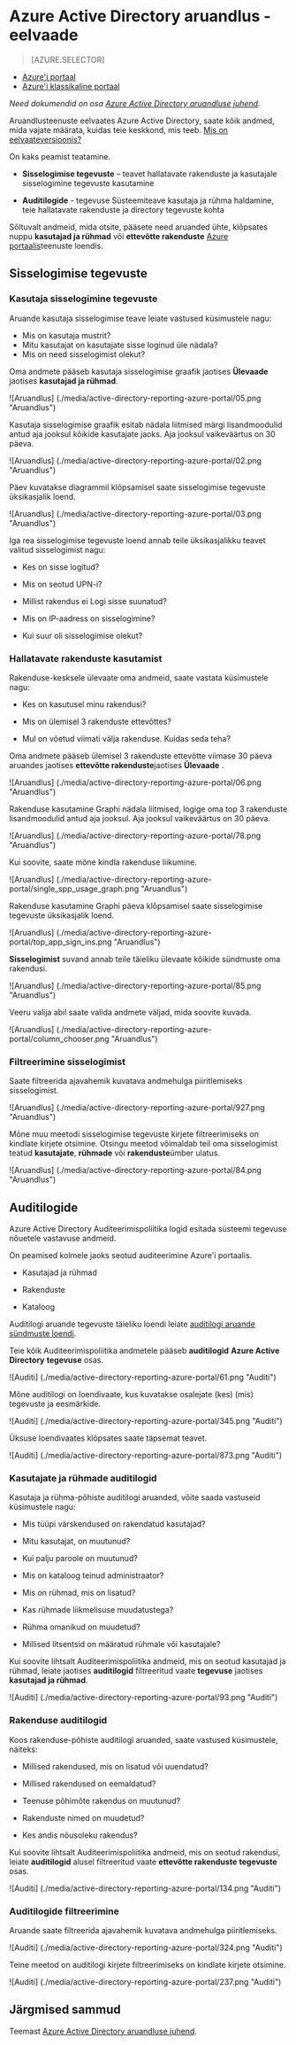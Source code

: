 <properties
   pageTitle="Azure Active Directory aruandlus - eelvaade | Microsoft Azure'i"
   description="Loendab erinevate saadaval Azure Active Directory eelvaade"
   services="active-directory"
   documentationCenter=""
   authors="markusvi"
   manager="femila"
   editor=""/>

<tags
   ms.service="active-directory"
   ms.devlang="na"
   ms.topic="get-started-article"
   ms.tgt_pltfrm="na"
   ms.workload="identity"
   ms.date="09/30/2016"
   ms.author="markvi"/>

# <a name="azure-active-directory-reporting---preview"></a>Azure Active Directory aruandlus - eelvaade

> [AZURE.SELECTOR]
- [Azure'i portaal](active-directory-reporting-azure-portal.md)
- [Azure'i klassikaline portaal](active-directory-reporting-guide.md)

*Need dokumendid on osa [Azure Active Directory aruandluse juhend](active-directory-reporting-guide.md).*

Aruandlusteenuste eelvaates Azure Active Directory, saate kõik andmed, mida vajate määrata, kuidas teie keskkond, mis teeb. [Mis on eelvaateversioonis?](active-directory-preview-explainer.md)

On kaks peamist teatamine.

- **Sisselogimise tegevuste** – teavet hallatavate rakenduste ja kasutajale sisselogimine tegevuste kasutamine

- **Auditilogide** - tegevuse Süsteemiteave kasutaja ja rühma haldamine, teie hallatavate rakenduste ja directory tegevuste kohta

Sõltuvalt andmeid, mida otsite, pääsete need aruanded ühte, klõpsates nuppu **kasutajad ja rühmad** või **ettevõtte rakenduste** [Azure portaalis](https://portal.azure.com)teenuste loendis.

## <a name="sign-in-activities"></a>Sisselogimise tegevuste

### <a name="user-sign-in-activities"></a>Kasutaja sisselogimine tegevuste

Aruande kasutaja sisselogimise teave leiate vastused küsimustele nagu:

- Mis on kasutaja mustrit?
- Mitu kasutajat on kasutajate sisse loginud üle nädala?
- Mis on need sisselogimist olekut?

Oma andmete pääseb kasutaja sisselogimise graafik jaotises **Ülevaade** jaotises **kasutajad ja rühmad**.

 ![Aruandlus] (./media/active-directory-reporting-azure-portal/05.png "Aruandlus")

Kasutaja sisselogimise graafik esitab nädala liitmised märgi lisandmoodulid antud aja jooksul kõikide kasutajate jaoks. Aja jooksul vaikeväärtus on 30 päeva.

![Aruandlus] (./media/active-directory-reporting-azure-portal/02.png "Aruandlus")

Päev kuvatakse diagrammil klõpsamisel saate sisselogimise tegevuste üksikasjalik loend.

![Aruandlus] (./media/active-directory-reporting-azure-portal/03.png "Aruandlus")

Iga rea sisselogimise tegevuste loend annab teile üksikasjalikku teavet valitud sisselogimist nagu:

- Kes on sisse logitud?

- Mis on seotud UPN-i?

- Millist rakendus ei Logi sisse suunatud?

- Mis on IP-aadress on sisselogimine?

- Kui suur oli sisselogimise olekut?

### <a name="usage-of-managed-applications"></a>Hallatavate rakenduste kasutamist

Rakenduse-kesksele ülevaate oma andmeid, saate vastata küsimustele nagu:

- Kes on kasutusel minu rakendusi?

- Mis on ülemisel 3 rakenduste ettevõttes?

- Mul on võetud viimati välja rakenduse. Kuidas seda teha?


Oma andmete pääseb ülemisel 3 rakenduste ettevõtte viimase 30 päeva aruandes jaotises **ettevõtte rakenduste**jaotises **Ülevaade** .

 ![Aruandlus] (./media/active-directory-reporting-azure-portal/06.png "Aruandlus")


Rakenduse kasutamine Graphi nädala liitmised, logige oma top 3 rakenduste lisandmoodulid antud aja jooksul. Aja jooksul vaikeväärtus on 30 päeva.

![Aruandlus] (./media/active-directory-reporting-azure-portal/78.png "Aruandlus")

Kui soovite, saate mõne kindla rakenduse liikumine.

![Aruandlus] (./media/active-directory-reporting-azure-portal/single_spp_usage_graph.png "Aruandlus")


Rakenduse kasutamine Graphi päeva klõpsamisel saate sisselogimise tegevuste üksikasjalik loend.


![Aruandlus] (./media/active-directory-reporting-azure-portal/top_app_sign_ins.png "Aruandlus")



**Sisselogimist** suvand annab teile täieliku ülevaate kõikide sündmuste oma rakendusi.

![Aruandlus] (./media/active-directory-reporting-azure-portal/85.png "Aruandlus")

Veeru valija abil saate valida andmete väljad, mida soovite kuvada.

![Aruandlus] (./media/active-directory-reporting-azure-portal/column_chooser.png "Aruandlus")



### <a name="filtering-sign-ins"></a>Filtreerimine sisselogimist

Saate filtreerida ajavahemik kuvatava andmehulga piiritlemiseks sisselogimist.

![Aruandlus] (./media/active-directory-reporting-azure-portal/927.png "Aruandlus")


Mõne muu meetodi sisselogimise tegevuste kirjete filtreerimiseks on kindlate kirjete otsimine.
Otsingu meetod võimaldab teil oma sisselogimist teatud **kasutajate**, **rühmade** või **rakenduste**ümber ulatus.


![Aruandlus] (./media/active-directory-reporting-azure-portal/84.png "Aruandlus")

## <a name="audit-logs"></a>Auditilogide

Azure Active Directory Auditeerimispoliitika logid esitada süsteemi tegevuse nõuetele vastavuse andmeid.

On peamised kolmele jaoks seotud auditeerimine Azure'i portaalis.

- Kasutajad ja rühmad   

- Rakenduste

- Kataloog   


Auditilogi aruande tegevuste täieliku loendi leiate [auditilogi aruande sündmuste loendi](active-directory-reporting-audit-events.md#list-of-audit-report-events).


Teie kõik Auditeerimispoliitika andmetele pääseb **auditilogid** **Azure Active Directory** **tegevuse** osas.


![Auditi] (./media/active-directory-reporting-azure-portal/61.png "Auditi")


Mõne auditilogi on loendivaate, kus kuvatakse osalejate (kes) (mis) tegevuste ja eesmärkide.


![Auditi] (./media/active-directory-reporting-azure-portal/345.png "Auditi")


Üksuse loendivaates klõpsates saate täpsemat teavet.

![Auditi] (./media/active-directory-reporting-azure-portal/873.png "Auditi")




### <a name="users-and-groups-audit-logs"></a>Kasutajate ja rühmade auditilogid


Kasutaja ja rühma-põhiste auditilogi aruanded, võite saada vastuseid küsimustele nagu:

- Mis tüüpi värskendused on rakendatud kasutajad?

- Mitu kasutajat, on muutunud?

- Kui palju paroole on muutunud?

- Mis on kataloog teinud administraator?

- Mis on rühmad, mis on lisatud?

- Kas rühmade liikmelisuse muudatustega?

- Rühma omanikud on muudetud?

- Millised litsentsid on määratud rühmale või kasutajale?


Kui soovite lihtsalt Auditeerimispoliitika andmeid, mis on seotud kasutajad ja rühmad, leiate jaotises **auditilogid** filtreeritud vaate **tegevuse** jaotises **kasutajad ja rühmad**.


![Auditi] (./media/active-directory-reporting-azure-portal/93.png "Auditi")


### <a name="application-audit-logs"></a>Rakenduse auditilogid

Koos rakenduse-põhiste auditilogi aruanded, saate vastused küsimustele, näiteks:

- Millised rakendused, mis on lisatud või uuendatud?

- Millised rakendused on eemaldatud?

- Teenuse põhimõte rakendus on muutunud?

- Rakenduste nimed on muudetud?

- Kes andis nõusoleku rakendus?


Kui soovite lihtsalt Auditeerimispoliitika andmeid, mis on seotud rakendusi, leiate **auditilogid** alusel filtreeritud vaate **ettevõtte rakenduste** **tegevuste** osas.


![Auditi] (./media/active-directory-reporting-azure-portal/134.png "Auditi")


### <a name="filtering-audit-logs"></a>Auditilogide filtreerimine

Aruande saate filtreerida ajavahemik kuvatava andmehulga piiritlemiseks.

![Auditi] (./media/active-directory-reporting-azure-portal/324.png "Auditi")

Teine meetod on auditilogi kirjete filtreerimiseks on kindlate kirjete otsimine.

![Auditi] (./media/active-directory-reporting-azure-portal/237.png "Auditi")

## <a name="next-steps"></a>Järgmised sammud

Teemast [Azure Active Directory aruandluse juhend](active-directory-reporting-guide.md).
